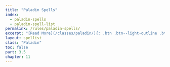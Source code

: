 ```yaml
---
title: "Paladin Spells"
index:
  - paladin-spells
  - paladin-spell-list
permalink: /rules/paladin-spells/
excerpt: "[Read More](/classes/paladin/){: .btn .btn--light-outline .btn--small}"
layout: spellist
class: "Paladin"
toc: false
part: 3.5
chapter: 11
---
```

